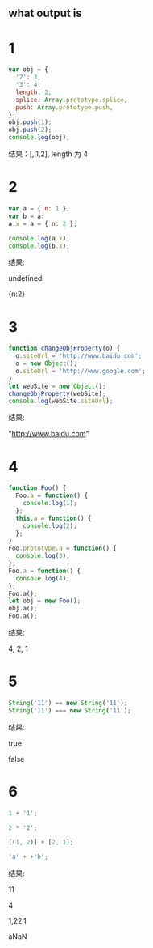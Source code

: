 ## what output is

# 1

```javascript
var obj = {
  '2': 3,
  '3': 4,
  length: 2,
  splice: Array.prototype.splice,
  push: Array.prototype.push,
};
obj.push(1);
obj.push(2);
console.log(obj);
```

结果：[,,1,2], length 为 4

# 2

```javascript
var a = { n: 1 };
var b = a;
a.x = a = { n: 2 };

console.log(a.x);
console.log(b.x);
```

结果:

undefined

{n:2}

# 3

```javascript
function changeObjProperty(o) {
  o.siteUrl = 'http://www.baidu.com';
  o = new Object();
  o.siteUrl = 'http://www.google.com';
}
let webSite = new Object();
changeObjProperty(webSite);
console.log(webSite.siteUrl);
```

结果:

"http://www.baidu.com"

<!--
形参就像o1
var o = {}

var o1 = o
o.name = "张三"
o1 = {}
o1.name = "李四"

console.log(o.name)

 -->

# 4

```javascript
function Foo() {
  Foo.a = function() {
    console.log(1);
  };
  this.a = function() {
    console.log(2);
  };
}
Foo.prototype.a = function() {
  console.log(3);
};
Foo.a = function() {
  console.log(4);
};
Foo.a();
let obj = new Foo();
obj.a();
Foo.a();
```

结果:

4, 2, 1

# 5

```javascript
String('11') == new String('11');
String('11') === new String('11');
```

结果:

true

false

# 6

```javascript
1 + '1';

2 * '2';

[(1, 2)] + [2, 1];

'a' + +'b';
```

结果:

11

4

1,22,1

aNaN
